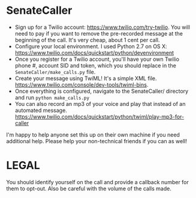 # SenateCaller

* Sign up for a Twilio account: https://www.twilio.com/try-twilio. You will need to pay if you want to remove the pre-recorded message at the beginning of the call. It's very cheap, about 1 cent per call.
* Configure your local environment. I used Python 2.7 on OS X: https://www.twilio.com/docs/quickstart/python/devenvironment
* Once you register for a Twilio account, you'll have your own Twilio phone #, account SID and token, which you should replace in the `SenateCaller/make_calls.py` file.
* Create your message using TwiML! It's a simple XML file. https://www.twilio.com/console/dev-tools/twiml-bins. 
* Once everything is configured, navigate to the SenateCaller/ directory and run `python make_calls.py`
* You can also record an mp3 of your voice and play that instead of an automated message. https://www.twilio.com/docs/quickstart/python/twiml/play-mp3-for-caller

I'm happy to help anyone set this up on their own machine if you need additional help. Please help your non-technical friends if you can as well!

# LEGAL
You should identify yourself on the call and provide a callback number for them to opt-out. Also be careful with the volume of the calls made.

